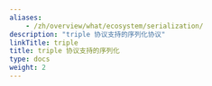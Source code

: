 ```yaml
---
aliases:
    - /zh/overview/what/ecosystem/serialization/
description: "triple 协议支持的序列化协议"
linkTitle: triple
title: triple 协议支持的序列化
type: docs
weight: 2
---
```

